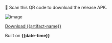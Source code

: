 :rocket: Scan this QR code to download the release APK.

![image](https://api.qrserver.com/v1/create-qr-code/?size=150x150&data={{artifact-url-encoded}})

[Download {{artifact-name}}]({{artifact-url}})

Built on **{{date-time}}**
